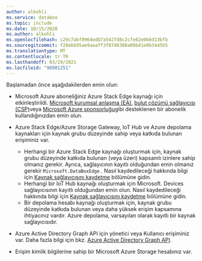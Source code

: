 ```yaml
---
author: alkohli
ms.service: databox
ms.topic: include
ms.date: 10/15/2020
ms.author: alkohli
ms.openlocfilehash: c29c7abf0964edb7a5427d8c2cfe62e066d13bfb
ms.sourcegitcommit: f28ebb95ae9aaaff3f87d8388a09b41e0b3445b5
ms.translationtype: MT
ms.contentlocale: tr-TR
ms.lasthandoff: 03/29/2021
ms.locfileid: "98901251"
---
```

Başlamadan önce aşağıdakilerden emin olun:

* Microsoft Azure aboneliğiniz Azure Stack Edge kaynağı için etkinleştirildi. [Microsoft kurumsal anlaşma (EA)](https://azure.microsoft.com/overview/sales-number/), [bulut çözümü sağlayıcısı (CSP)](/partner-center/azure-plan-lp)veya [Microsoft Azure sponsorluğu](https://azure.microsoft.com/offers/ms-azr-0036p/)gibi desteklenen bir abonelik kullandığınızdan emin olun.
* Azure Stack Edge/Azure Storage Gateway, IoT Hub ve Azure depolama kaynakları için kaynak grubu düzeyinde sahip veya katkıda bulunan erişiminiz var.

  * Herhangi bir Azure Stack Edge kaynağı oluşturmak için, kaynak grubu düzeyinde katkıda bulunan (veya üzeri) kapsamlı izinlere sahip olmanız gerekir. Ayrıca, sağlayıcının kayıtlı olduğundan emin olmanız gerekir `Microsoft.DataBoxEdge` . Nasıl kaydedileceği hakkında bilgi için [Kaynak sağlayıcısını kaydetme](../articles/databox-online/azure-stack-edge-gpu-manage-access-power-connectivity-mode.md#register-resource-providers) bölümüne gidin.
  * Herhangi bir IoT Hub kaynağı oluşturmak için Microsoft. Devices sağlayıcısının kayıtlı olduğundan emin olun. Nasıl kaydedileceği hakkında bilgi için [Kaynak sağlayıcısını kaydetme](../articles/databox-online/azure-stack-edge-gpu-manage-access-power-connectivity-mode.md#register-resource-providers) bölümüne gidin.
  * Bir depolama hesabı kaynağı oluşturmak için, kaynak grubu düzeyinde katkıda bulunan veya daha yüksek erişim kapsamına ihtiyacınız vardır. Azure depolama, varsayılan olarak kayıtlı bir kaynak sağlayıcısıdır.
* Azure Active Directory Graph API için yönetici veya Kullanıcı erişiminiz var. Daha fazla bilgi için bkz. [Azure Active Directory Graph API](/previous-versions/azure/ad/graph/howto/azure-ad-graph-api-permission-scopes#default-access-for-administrators-users-and-guest-users-).
* Erişim kimlik bilgilerine sahip bir Microsoft Azure Storage hesabınız var.